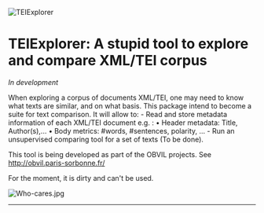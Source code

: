 ![TEIExplorer](https://github.com/Valerie-Hanoka/TEIExplorer/blob/master/illustration.png)


TEIExplorer: A stupid tool to explore and compare XML/TEI corpus
=================================================================

*In development*

When exploring a corpus of documents XML/TEI, one may need to
know what texts are similar, and on what basis.
This package intend to become a suite for text comparison.
It will allow to:
    - Read and store metadata information of each XML/TEI document
      e.g. :
         • Header metadata: Title, Author(s),...
         • Body metrics: #words, #sentences, polarity, ...
    - Run an unsupervised comparing tool for a set of texts (To be done).

This tool is being developed as part of the OBVIL projects.
See http://obvil.paris-sorbonne.fr/

For the moment, it is dirty and can't be used.

![Who-cares.jpg](http://blog.chron.com/tubular/files/2014/09/so-what-who-cares.gif)

---------------
